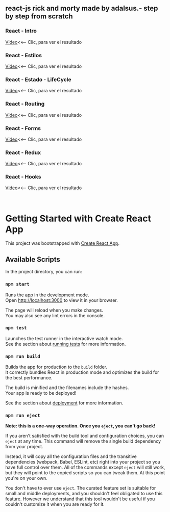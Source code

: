 ## react-js rick and morty made by adalsus.- step by step from scratch

### React - Intro<br>

[Video](https://youtu.be/kYMnLsMNnHw)<<-- Clic, para ver el resultado

### React - Estilos<br>

[Video](https://youtu.be/qfA0DncfPPg)<<-- Clic, para ver el resultado

### React - Estado - LifeCycle<br>

[Video](https://youtu.be/IMaljvm6na0)<<-- Clic, para ver el resultado

### React - Routing<br>

[Video](https://youtu.be/L7jhy8Jpz6A)<<-- Clic, para ver el resultado

### React - Forms<br>

[Video](https://youtu.be/3YZMApy6bIo)<<-- Clic, para ver el resultado

### React - Redux<br>

[Video](https://youtu.be/ERQRRrG1t7Q)<<-- Clic, para ver el resultado

### React - Hooks<br>

[Video](https://youtu.be/eOWq4Hp9gkg)<<-- Clic, para ver el resultado

<br>

# Getting Started with Create React App

This project was bootstrapped with [Create React App](https://github.com/facebook/create-react-app).

## Available Scripts

In the project directory, you can run:

### `npm start`

Runs the app in the development mode.\
Open [http://localhost:3000](http://localhost:3000) to view it in your browser.

The page will reload when you make changes.\
You may also see any lint errors in the console.

### `npm test`

Launches the test runner in the interactive watch mode.\
See the section about [running tests](https://facebook.github.io/create-react-app/docs/running-tests) for more information.

### `npm run build`

Builds the app for production to the `build` folder.\
It correctly bundles React in production mode and optimizes the build for the best performance.

The build is minified and the filenames include the hashes.\
Your app is ready to be deployed!

See the section about [deployment](https://facebook.github.io/create-react-app/docs/deployment) for more information.

### `npm run eject`

**Note: this is a one-way operation. Once you `eject`, you can't go back!**

If you aren't satisfied with the build tool and configuration choices, you can `eject` at any time. This command will remove the single build dependency from your project.

Instead, it will copy all the configuration files and the transitive dependencies (webpack, Babel, ESLint, etc) right into your project so you have full control over them. All of the commands except `eject` will still work, but they will point to the copied scripts so you can tweak them. At this point you're on your own.

You don't have to ever use `eject`. The curated feature set is suitable for small and middle deployments, and you shouldn't feel obligated to use this feature. However we understand that this tool wouldn't be useful if you couldn't customize it when you are ready for it.
